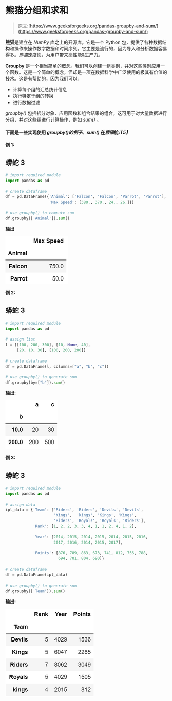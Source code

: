 # 熊猫分组和求和

> 原文:[https://www.geeksforgeeks.org/pandas-groupby-and-sum/](https://www.geeksforgeeks.org/pandas-groupby-and-sum/)

**熊猫**是建立在 *NumPy* 库之上的开源库。它是一个 Python 包，提供了各种数据结构和操作来操作数字数据和时间序列。它主要是流行的，因为导入和分析数据容易得多。*熊猫*速度快，为用户带来高性能&生产力。

**Groupby** 是一个相当简单的概念。我们可以创建一组类别，并对这些类别应用一个函数。这是一个简单的概念，但却是一项在数据科学中广泛使用的极其有价值的技术。这是有帮助的，因为我们可以:

*   计算每个组的汇总统计信息
*   执行特定于组的转换
*   进行数据过滤

*groupby()* 包括拆分对象、应用函数和组合结果的组合。这可用于对大量数据进行分组，并对这些组进行计算操作，例如 *sum()* 。

#### 下面是一些实现使用 *groupby()的例子。sum()* 在*熊猫*舱:*T5】*

**例 1:**

## 蟒蛇 3

```py
# import required module
import pandas as pd

# create dataframe
df = pd.DataFrame({'Animal': ['Falcon', 'Falcon', 'Parrot', 'Parrot'],
                   'Max Speed': [380., 370., 24., 26.]})

# use groupby() to compute sum
df.groupby(['Animal']).sum()
```

**输出**

![](img/b08b57184e04973bb2260386e9353aea.png)

**例 2:**

## 蟒蛇 3

```py
# import required module
import pandas as pd

# assign list
l = [[100, 200, 300], [10, None, 40],
     [20, 10, 30], [100, 200, 200]]

# create dataframe
df = pd.DataFrame(l, columns=["a", "b", "c"])

# use groupby() to generate sum
df.groupby(by=["b"]).sum()
```

**输出:**

![](img/bc9aea8d5dbe2bfffd3ed7b6385a2244.png)

**例 3:**

## 蟒蛇 3

```py
# import required module
import pandas as pd

# assign data
ipl_data = {'Team': ['Riders', 'Riders', 'Devils', 'Devils',
                     'Kings',  'kings', 'Kings', 'Kings',
                     'Riders', 'Royals', 'Royals', 'Riders'],
            'Rank': [1, 2, 2, 3, 3, 4, 1, 1, 2, 4, 1, 2],

            'Year': [2014, 2015, 2014, 2015, 2014, 2015, 2016, 
                     2017, 2016, 2014, 2015, 2017],

            'Points': [876, 789, 863, 673, 741, 812, 756, 788, 
                       694, 701, 804, 690]}

# create dataframe
df = pd.DataFrame(ipl_data)

# use groupby() to generate sum
df.groupby(['Team']).sum()
```

**输出:**

![](img/93f115b1440009a01c2013cdd6c9d653.png)